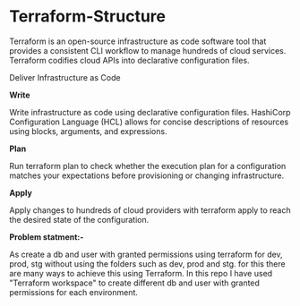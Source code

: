 # Terraform-Structure
Terraform is an open-source infrastructure as code software tool that provides a consistent CLI workflow to manage hundreds of cloud services. Terraform codifies cloud APIs into declarative configuration files.

Deliver Infrastructure as Code

<b>Write</b>

Write infrastructure as code using declarative configuration files. HashiCorp Configuration Language (HCL) allows for concise descriptions of resources using blocks, arguments, and expressions.

<b>Plan</b>

Run terraform plan to check whether the execution plan for a configuration matches your expectations before provisioning or changing infrastructure.

<b>Apply</b>

Apply changes to hundreds of cloud providers with terraform apply to reach the desired state of the configuration.

<b>Problem statment:-</b>

As create a db and user with granted permissions using terraform for dev, prod, stg without using the folders such as dev, prod and stg.
for this there are many ways to achieve this using Terraform.
In this repo I have used "Terraform workspace" to create different db and user with granted permissions for each environment.


